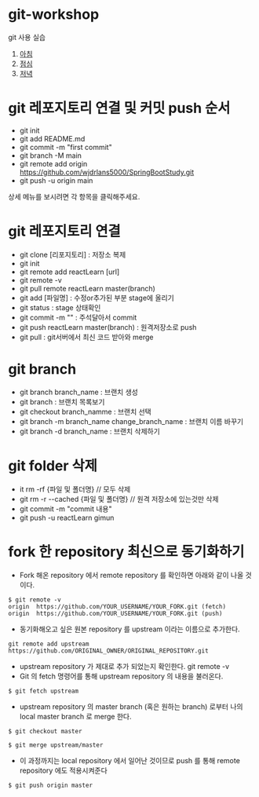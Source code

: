 # git-workshop
git 사용 실습


1. [아침](morning.md)
2. [점심](lunch.md)
3. [저녁](dinner.md)

# git 레포지토리 연결 및 커밋 push 순서
- git init
- git add README.md
- git commit -m "first commit"
- git branch -M main
- git remote add origin https://github.com/wjdrlans5000/SpringBootStudy.git
- git push -u origin main

상세 메뉴를 보시려면 각 항목을 클릭해주세요.

# git 레포지토리 연결 
- git clone [리포지토리] : 저장소 복제
- git init
- git remote add reactLearn [url]
- git remote -v
- git pull remote reactLearn master(branch)
- git add [파일명] : 수정or추가된 부분 stage에 올리기
- git status : stage 상태확인
- git commit -m "" : 주석달아서 commit
- git push reactLearn master(branch) : 원격저장소로 push 
- git pull : git서버에서 최신 코드 받아와 merge

# git branch
- git branch branch_name : 브랜치 생성
- git branch : 브랜치 목록보기
- git checkout branch_namme  : 브랜치 선택
- git branch -m branch_name change_branch_name : 브랜치 이름 바꾸기
- git branch -d branch_name : 브랜치 삭제하기

# git folder 삭제 
- it rm -rf {파일 및 폴더명} // 모두 삭제
- git rm -r --cached {파일 및 폴더명} // 원격 저장소에 있는것만 삭제
- git commit -m "commit 내용"
- git push -u reactLearn gimun

# fork 한 repository 최신으로 동기화하기
- Fork 해온 repository 에서 remote repository 를 확인하면 아래와 같이 나올 것이다.
```git
$ git remote -v
origin  https://github.com/YOUR_USERNAME/YOUR_FORK.git (fetch)
origin  https://github.com/YOUR_USERNAME/YOUR_FORK.git (push)
```
- 동기화해오고 싶은 원본 repository 를 upstream 이라는 이름으로 추가한다.
```git
git remote add upstream https://github.com/ORIGINAL_OWNER/ORIGINAL_REPOSITORY.git
```
- upstream repository 가 제대로 추가 되었는지 확인한다. git remote -v
- Git 의 fetch 명령어를 통해 upstream repository 의 내용을 불러온다.
```git
$ git fetch upstream
```
- upstream repository 의 master branch (혹은 원하는 branch) 로부터 나의 local master branch 로 merge 한다.
```git
$ git checkout master

$ git merge upstream/master
```
- 이 과정까지는 local repository 에서 일어난 것이므로 push 를 통해 remote repository 에도 적용시켜준다
```git
$ git push origin master
```


